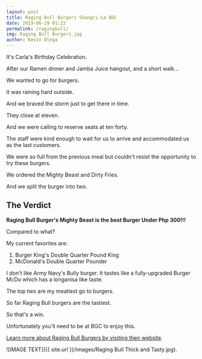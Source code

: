 ```yaml
--- 
layout: post 
title: Raging Bull Burgers Shangri-La BGC
date: 2019-06-29 01:23
permalink: /ragingbull/ 
img: Raging Bull Burgers.jpg
author: Kevin Olega 
--- 
```

It's Carla's Birthday Celebration.

After our Ramen dinner and Jamba Juice hangout, and a short walk...

We wanted to go for burgers.

It was raining hard outside.

And we braved the storm just to get there in time.

They close at eleven.

And we were calling to reserve seats at ten forty.

The staff were kind enough to wait for us to arrive and accommodated us as the last customers.

We were so full from the previous meal but couldn't resist the opportunity to try these burgers.

We ordered the Mighty Beast and Dirty Fries.

And we split the burger into two.

## The Verdict

**Raging Bull Burger's Mighty Beast is the best Burger Under Php 300!!!**

Compared to what?

My current favorites are:

1. Burger King's Double Quarter Pound King
2. McDonald's Double Quarter Pounder

I don't like Army Navy's Bully burger. It tastes like a fully-upgraded Burger McDo which has a longanisa like taste.

The top two are my meatiest go to burgers.

So far Raging Bull burgers are the tastiest.

So that's a win.

Unfortunately you'll need to be at BGC to enjoy this.

[Learn more about Raging Bull Burgers by visiting their website](https://www.ragingbullburgers-fort.com/).

![IMAGE TEXT]({{ site.url }}/images/Raging Bull Thick and Tasty.jpg).